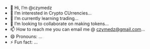 - 👋 Hi, I’m @czymedz
- 👀 I’m interested in  Crypto CUrrencies...
- 🌱 I’m currently learning trading...
- 💞️ I’m looking to collaborate on making tokens...
- 📫 How to reach me you can email me @ czymedz@gmail.com...
- 😄 Pronouns: ...
- ⚡ Fun fact: ...

<!---
czymedz/czymedz is a ✨ special ✨ repository because its `README.md` (this file) appears on your GitHub profile.
You can click the Preview link to take a look at your changes.
--->

